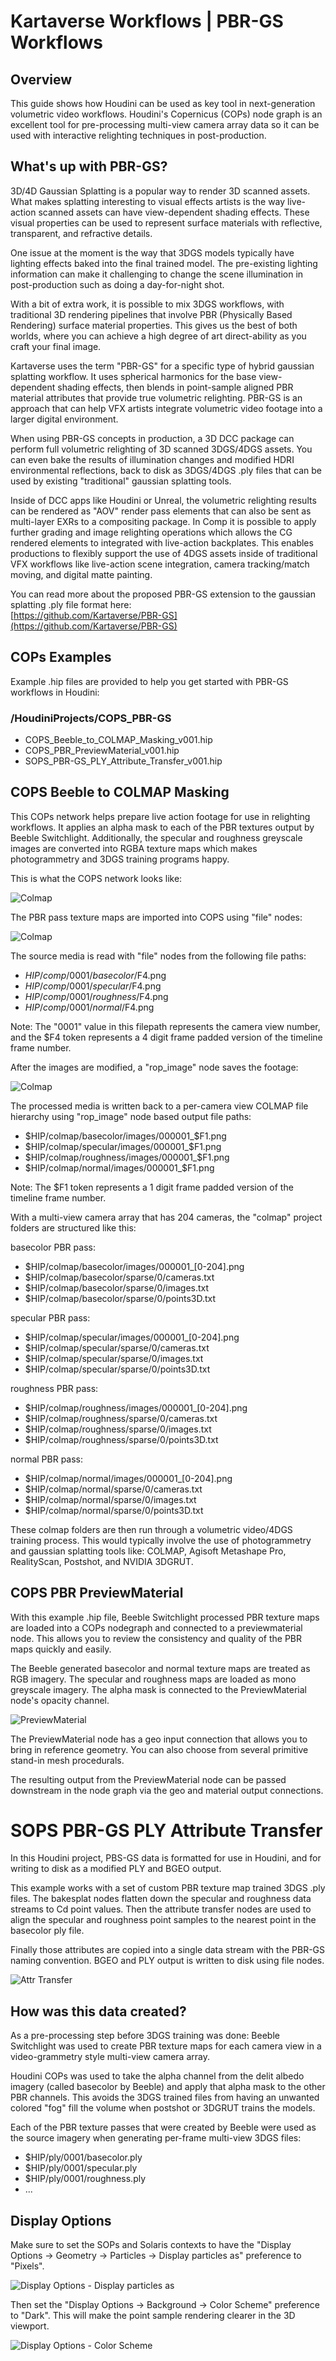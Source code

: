 # Kartaverse Workflows | PBR-GS Workflows

## Overview

This guide shows how Houdini can be used as key tool in next-generation volumetric video workflows. Houdini's Copernicus (COPs) node graph is an excellent tool for pre-processing multi-view camera array data so it can be used with interactive relighting techniques in post-production.

## What's up with PBR-GS?

3D/4D Gaussian Splatting is a popular way to render 3D scanned assets. What makes splatting interesting to visual effects artists is the way live-action scanned assets can have view-dependent shading effects. These visual properties can be used to represent surface materials with reflective, transparent, and refractive details.

One issue at the moment is the way that 3DGS models typically have lighting effects baked into the final trained model. The pre-existing lighting information can make it challenging to change the scene illumination in post-production such as doing a day-for-night shot.

With a bit of extra work, it is possible to mix 3DGS workflows, with traditional 3D rendering pipelines that involve PBR (Physically Based Rendering) surface material properties. This gives us the best of both worlds, where you can achieve a high degree of art direct-ability as you craft your final image.

Kartaverse uses the term "PBR-GS" for a specific type of hybrid gaussian splatting workflow. It uses spherical harmonics for the base view-dependent shading effects, then blends in point-sample aligned PBR material attributes that provide true volumetric relighting. PBR-GS is an approach that can help VFX artists integrate volumetric video footage into a larger digital environment.

When using PBR-GS concepts in production, a 3D DCC package can perform full volumetric relighting of 3D scanned 3DGS/4DGS assets. You can even bake the results of illumination changes and modified HDRI environmental reflections, back to disk as 3DGS/4DGS .ply files that can be used by existing "traditional" gaussian splatting tools.

Inside of DCC apps like Houdini or Unreal, the  volumetric relighting results can be rendered as "AOV" render pass elements that can also be sent as multi-layer EXRs to a compositing package. In Comp it is possible to apply further grading and image relighting operations which allows the CG rendered elements to integrated with live-action backplates. This enables productions to flexibly support the use of 4DGS assets inside of traditional VFX workflows like live-action scene integration, camera tracking/match moving, and digital matte painting.

You can read more about the proposed PBR-GS extension to the gaussian splatting .ply file format here:  
[https://github.com/Kartaverse/PBR-GS](https://github.com/Kartaverse/PBR-GS)

## COPs Examples

Example .hip files are provided to help you get started with PBR-GS workflows in Houdini:

### /HoudiniProjects/COPS_PBR-GS

- COPS_Beeble_to_COLMAP_Masking_v001.hip
- COPS_PBR_PreviewMaterial_v001.hip
- SOPS_PBR-GS_PLY_Attribute_Transfer_v001.hip

## COPS Beeble to COLMAP Masking

This COPs network helps prepare live action footage for use in relighting workflows. It applies an alpha mask to each of the PBR textures output by Beeble Switchlight. Additionally, the specular and roughness greyscale images are converted into RGBA texture maps which makes photogrammetry and 3DGS training programs happy.

This is what the COPS network looks like:

![Colmap](Images/COPS_Beeble_to_COLMAP_Masking.png)

The PBR pass texture maps are imported into COPS using "file" nodes:

![Colmap](Images/COPS_COLMAP_basecolor.png)

The source media is read with "file" nodes from the following file paths:

- $HIP/comp/0001/basecolor/$F4.png
- $HIP/comp/0001/specular/$F4.png
- $HIP/comp/0001/roughness/$F4.png
- $HIP/comp/0001/normal/$F4.png

Note: The "0001" value in this filepath represents the camera view number, and the $F4 token represents a 4 digit frame padded version of the timeline frame number.

After the images are modified, a "rop_image" node saves the footage:

![Colmap](Images/COPS_COLMAP_basecolor_rop_image.png)

The processed media is written back to a per-camera view COLMAP file hierarchy using "rop_image" node based output file paths:

- $HIP/colmap/basecolor/images/000001_$F1.png
- $HIP/colmap/specular/images/000001_$F1.png
- $HIP/colmap/roughness/images/000001_$F1.png
- $HIP/colmap/normal/images/000001_$F1.png

Note: The $F1 token represents a 1 digit frame padded version of the timeline frame number.

With a multi-view camera array that has 204 cameras, the "colmap" project folders are structured like this:

basecolor PBR pass:

- $HIP/colmap/basecolor/images/000001_[0-204].png
- $HIP/colmap/basecolor/sparse/0/cameras.txt
- $HIP/colmap/basecolor/sparse/0/images.txt
- $HIP/colmap/basecolor/sparse/0/points3D.txt

specular PBR pass:

- $HIP/colmap/specular/images/000001_[0-204].png
- $HIP/colmap/specular/sparse/0/cameras.txt
- $HIP/colmap/specular/sparse/0/images.txt
- $HIP/colmap/specular/sparse/0/points3D.txt

roughness PBR pass:

- $HIP/colmap/roughness/images/000001_[0-204].png
- $HIP/colmap/roughness/sparse/0/cameras.txt
- $HIP/colmap/roughness/sparse/0/images.txt
- $HIP/colmap/roughness/sparse/0/points3D.txt

normal PBR pass:

- $HIP/colmap/normal/images/000001_[0-204].png
- $HIP/colmap/normal/sparse/0/cameras.txt
- $HIP/colmap/normal/sparse/0/images.txt
- $HIP/colmap/normal/sparse/0/points3D.txt

These colmap folders are then run through a volumetric video/4DGS training process. This would typically involve the use of photogrammetry and gaussian splatting tools like: COLMAP, Agisoft Metashape Pro, RealityScan, Postshot, and NVIDIA 3DGRUT.

## COPS PBR PreviewMaterial

With this example .hip file, Beeble Switchlight processed PBR texture maps are loaded into a COPs nodegraph and connected to a previewmaterial node. This allows you to review the consistency and quality of the PBR maps quickly and easily.

The Beeble generated basecolor and normal texture maps are treated as RGB imagery. The specular and roughness maps are loaded as mono greyscale imagery. The alpha mask is connected to the PreviewMaterial node's opacity channel.

![PreviewMaterial](Images/COPS_PBR_PreviewMaterial.png)

The PreviewMaterial node has a geo input connection that allows you to bring in reference geometry. You can also choose from several primitive stand-in mesh procedurals.

The resulting output from the PreviewMaterial node can be passed downstream in the node graph via the geo and material output connections.

# SOPS PBR-GS PLY Attribute Transfer

In this Houdini project, PBS-GS data is formatted for use in Houdini, and for writing to disk as a modified PLY and BGEO output.

This example works with a set of custom PBR texture map trained 3DGS .ply files. The bakesplat nodes flatten down the specular and roughness data streams to Cd point values. Then the attribute transfer nodes are used to align the specular and roughness point samples to the nearest point in the basecolor ply file.

Finally those attributes are copied into a single data stream with the PBR-GS naming convention. BGEO and PLY output is written to disk using file nodes.

![Attr Transfer](Images/SOPS_PBR-GS_PLY_Attribute_Transfer.png)

## How was this data created?

As a pre-processing step before 3DGS training was done: Beeble Switchlight was used to create PBR texture maps for each camera view in a video-grammetry style multi-view camera array.

Houdini COPs was used to take the alpha channel from the delit albedo imagery (called basecolor by Beeble) and apply that alpha mask to the other PBR channels. This avoids the 3DGS trained files from having an unwanted colored "fog" fill the volume when postshot or 3DGRUT trains the models.

Each of the PBR texture passes that were created by Beeble were used as the source imagery when generating per-frame multi-view 3DGS files:

- $HIP/ply/0001/basecolor.ply
- $HIP/ply/0001/specular.ply
- $HIP/ply/0001/roughness.ply
- ...

## Display Options

Make sure to set the SOPs and Solaris contexts to have the "Display Options -> Geometry -> Particles -> Display particles as" preference to "Pixels".

![Display Options - Display particles as](Images/display_options_geometry.png)

Then set the "Display Options -> Background -> Color Scheme" preference to "Dark". This will make the point sample rendering clearer in the 3D viewport.

![Display Options - Color Scheme](Images/display_options_background.png)

